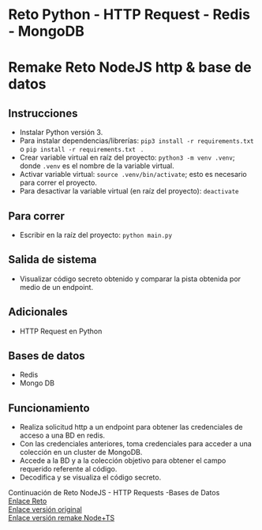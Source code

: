# Reto Python - HTTP Request - Redis - MongoDB
# Remake Reto NodeJS http & base de datos

## Instrucciones
- Instalar Python versión 3.
- Para instalar dependencias/librerías: ```pip3 install -r requirements.txt ```  o ```pip install -r requirements.txt ``` .
- Crear variable virtual en raíz del proyecto: ```python3 -m venv .venv```; donde ```.venv``` es el nombre de la variable virtual.
- Activar variable virtual: ```source .venv/bin/activate```; esto es necesario para correr el proyecto.
- Para desactivar la variable virtual (en raíz del proyecto): ```deactivate```

## Para correr
- Escribir en la raíz del proyecto: ```python main.py ```


## Salida de sistema
- Visualizar código secreto obtenido y comparar la pista obtenida por medio de un endpoint.


## Adicionales
- HTTP Request en Python

## Bases de datos
- Redis
- Mongo DB 

## Funcionamiento
- Realiza solicitud http a un endpoint para obtener las credenciales de acceso a una BD en redis.
- Con las credenciales anteriores, toma credenciales para acceder a una colección en un cluster de MongoDB.
- Accede a la BD y a la colección objetivo para obtener el campo requerido referente al código.
- Decodifica y se visualiza el código secreto.


Continuación de Reto NodeJS - HTTP Requests -Bases de Datos \
[Enlace Reto](https://paper.dropbox.com/doc/Reto-de-Node-HTTP-y-Bases-de-Datos-p9dWNgBSNXj8ZpZfK9C60) \
[Enlace versión original](https://github.com/ht1204/reto-node) \
[Enlace versión remake Node+TS](https://github.com/ht1204/reto-node-v2)

